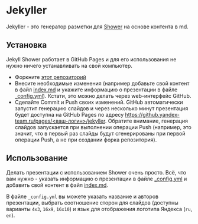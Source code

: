 # Jekyller

Jekyller - это генератор разметки для [Shower](https://github.com/shower/shower) на основе контента в md.

## Установка

Jekyll Shower работает в GitHub Pages и для его использования не нужно ничего устанавливать на свой компьютер.

-  Форкните [этот репозиторий](https://github.yandex-team.ru/presentation/jekyller)
-  Внесите необходимые изменения (например добавьте свой контент в файл [index.md](index.md) и укажите информацию о презентации в файле [_config.yml](_config.yml)). Кстати, это можно делать через web-интерфейс GitHub.
-  Сделайте Commit и Push своих изменений. GitHub автоматически запустит генерацию слайдов и через несколько минут презентация будет доступна на GitHub Pages по адресу [https://github.yandex-team.ru/pages/<ваш-логин>/jekyller](https://github.yandex-team.ru/pages/presentation/jekyller). Обратите внимание, генерация слайдов запускается при выполнении операции Push (например, это значит, что в первый раз слайды будут сгенерированы при первой операции Push, а не при создании форка репозитория).

## Использование

Делать презентации с использованием Shower очень просто. Всё, что вам нужно - указать информацию о презентации в файле [_config.yml](_config.yml) и добавить свой контент в файл [index.md](index.md).

В файле `_config.yml` вы можете указать название и авторов презентации, выбрать соотношение сторон для слайдов (доступны варианты `4x3`, `16x9`, `16x10`) и язык для отображения логотипа Яндекса (`ru`, `en`).

